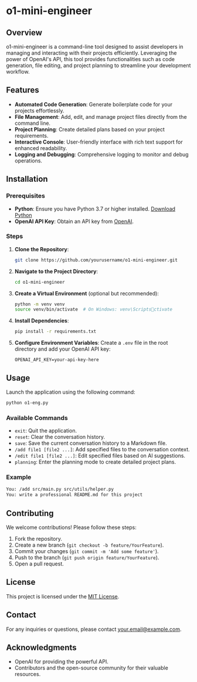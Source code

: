 # o1-mini-engineer

## Overview
o1-mini-engineer is a command-line tool designed to assist developers in managing and interacting with their projects efficiently. Leveraging the power of OpenAI's API, this tool provides functionalities such as code generation, file editing, and project planning to streamline your development workflow.

## Features
- **Automated Code Generation**: Generate boilerplate code for your projects effortlessly.
- **File Management**: Add, edit, and manage project files directly from the command line.
- **Project Planning**: Create detailed plans based on your project requirements.
- **Interactive Console**: User-friendly interface with rich text support for enhanced readability.
- **Logging and Debugging**: Comprehensive logging to monitor and debug operations.

## Installation

### Prerequisites
- **Python**: Ensure you have Python 3.7 or higher installed. [Download Python](https://www.python.org/downloads/)
- **OpenAI API Key**: Obtain an API key from [OpenAI](https://platform.openai.com/account/api-keys).

### Steps
1. **Clone the Repository**:
   ```bash
   git clone https://github.com/yourusername/o1-mini-engineer.git
   ```

2. **Navigate to the Project Directory**:
   ```bash
   cd o1-mini-engineer
   ```

3. **Create a Virtual Environment** (optional but recommended):
   ```bash
   python -m venv venv
   source venv/bin/activate  # On Windows: venv\Scriptsctivate
   ```

4. **Install Dependencies**:
   ```bash
   pip install -r requirements.txt
   ```

5. **Configure Environment Variables**:
   Create a `.env` file in the root directory and add your OpenAI API key:
   ```
   OPENAI_API_KEY=your-api-key-here
   ```

## Usage
Launch the application using the following command:
```bash
python o1-eng.py
```

### Available Commands
- `exit`: Quit the application.
- `reset`: Clear the conversation history.
- `save`: Save the current conversation history to a Markdown file.
- `/add file1 [file2 ...]`: Add specified files to the conversation context.
- `/edit file1 [file2 ...]`: Edit specified files based on AI suggestions.
- `planning`: Enter the planning mode to create detailed project plans.

### Example
```bash
You: /add src/main.py src/utils/helper.py
You: write a professional README.md for this project
```

## Contributing
We welcome contributions! Please follow these steps:
1. Fork the repository.
2. Create a new branch (`git checkout -b feature/YourFeature`).
3. Commit your changes (`git commit -m 'Add some feature'`).
4. Push to the branch (`git push origin feature/YourFeature`).
5. Open a pull request.

## License
This project is licensed under the [MIT License](LICENSE).

## Contact
For any inquiries or questions, please contact [your.email@example.com](mailto:your.email@example.com).

## Acknowledgments
- OpenAI for providing the powerful API.
- Contributors and the open-source community for their valuable resources.